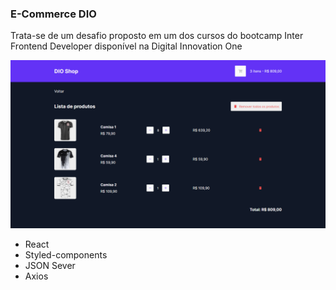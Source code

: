 ### E-Commerce DIO

Trata-se de um desafio proposto em um dos cursos do bootcamp Inter Frontend Developer disponível na Digital Innovation One

![](./public/assets/desktop-preview.png)

- React
- Styled-components
- JSON Sever
- Axios
